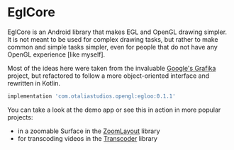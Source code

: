 # EglCore

EglCore is an Android library that makes EGL and OpenGL drawing simpler. It is not meant to be used for
complex drawing tasks, but rather to make common and simple tasks simpler, even for people that do not have
any OpenGL experience [like myself].

Most of the ideas here were taken from the invaluable [Google's Grafika](https://github.com/google/grafika) project,
but refactored to follow a more object-oriented interface and rewritten in Kotlin.

```groovy
implementation 'com.otaliastudios.opengl:egloo:0.1.1'
```

You can take a look at the demo app or see this in action in more popular projects:

- in a zoomable Surface in the [ZoomLayout](https://github.com/natario1/ZoomLayout) library
- for transcoding videos in the [Transcoder](https://github.com/natario1/Transcoder) library
